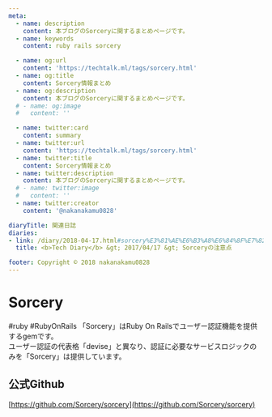 ```yaml
---
meta:
  - name: description
    content: 本ブログのSorceryに関するまとめページです。
  - name: keywords
    content: ruby rails sorcery

  - name: og:url
    content: 'https://techtalk.ml/tags/sorcery.html'
  - name: og:title
    content: Sorcery情報まとめ
  - name: og:description
    content: 本ブログのSorceryに関するまとめページです。
  # - name: og:image
  #   content: ''

  - name: twitter:card
    content: summary
  - name: twitter:url
    content: 'https://techtalk.ml/tags/sorcery.html'
  - name: twitter:title
    content: Sorcery情報まとめ
  - name: twitter:description
    content: 本ブログのSorceryに関するまとめページです。
  # - name: twitter:image
  #   content: ''
  - name: twitter:creator
    content: '@nakanakamu0828'

diaryTitle: 関連日誌
diaries:
- link: /diary/2018-04-17.html#sorcery%E3%81%AE%E6%B3%A8%E6%84%8F%E7%82%B9
  title: <b>Tech Diary</b> &gt; 2017/04/17 &gt; Sorceryの注意点

footer: Copyright © 2018 nakanakamu0828
---
```

# Sorcery
#ruby #RubyOnRails
「Sorcery」はRuby On Railsでユーザー認証機能を提供するgemです。  
ユーザー認証の代表格「devise」と異なり、認証に必要なサービスロジックのみを「Sorcery」は提供しています。

## 公式Github
[https://github.com/Sorcery/sorcery](https://github.com/Sorcery/sorcery)


